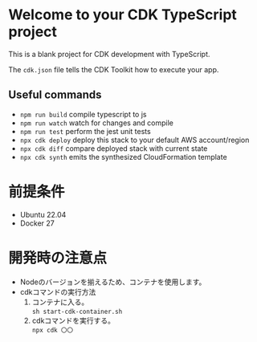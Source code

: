 # Welcome to your CDK TypeScript project

This is a blank project for CDK development with TypeScript.

The `cdk.json` file tells the CDK Toolkit how to execute your app.

## Useful commands

* `npm run build`   compile typescript to js
* `npm run watch`   watch for changes and compile
* `npm run test`    perform the jest unit tests
* `npx cdk deploy`  deploy this stack to your default AWS account/region
* `npx cdk diff`    compare deployed stack with current state
* `npx cdk synth`   emits the synthesized CloudFormation template

# 前提条件
- Ubuntu 22.04
- Docker 27

# 開発時の注意点
- Nodeのバージョンを揃えるため、コンテナを使用します。
- cdkコマンドの実行方法
    1. コンテナに入る。  
        `sh start-cdk-container.sh`
    2. cdkコマンドを実行する。  
        `npx cdk 〇〇`